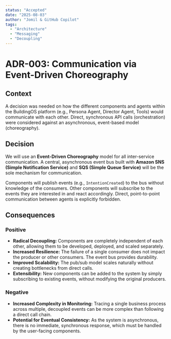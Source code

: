 ```yaml
---
status: "Accepted"
date: "2025-08-03"
author: "Jomil & GitHub Copilot"
tags:
  - "Architecture"
  - "Messaging"
  - "Decoupling"
---
```


# ADR-003: Communication via Event-Driven Choreography

## Context

A decision was needed on how the different components and agents within the BuildingOS platform (e.g., Persona Agent, Director Agent, Tools) would communicate with each other. Direct, synchronous API calls (orchestration) were considered against an asynchronous, event-based model (choreography).

## Decision

We will use an **Event-Driven Choreography** model for all inter-service communication. A central, asynchronous event bus built with **Amazon SNS (Simple Notification Service)** and **SQS (Simple Queue Service)** will be the sole mechanism for communication.

Components will publish events (e.g., `IntentionCreated`) to the bus without knowledge of the consumers. Other components will subscribe to the events they are interested in and react accordingly. Direct, point-to-point communication between agents is explicitly forbidden.

## Consequences

### Positive

-   **Radical Decoupling:** Components are completely independent of each other, allowing them to be developed, deployed, and scaled separately.
-   **Increased Resilience:** The failure of a single consumer does not impact the producer or other consumers. The event bus provides durability.
-   **Improved Scalability:** The pub/sub model scales naturally without creating bottlenecks from direct calls.
-   **Extensibility:** New components can be added to the system by simply subscribing to existing events, without modifying the original producers.

### Negative

-   **Increased Complexity in Monitoring:** Tracing a single business process across multiple, decoupled events can be more complex than following a direct call chain.
-   **Potential for Eventual Consistency:** As the system is asynchronous, there is no immediate, synchronous response, which must be handled by the user-facing components.
